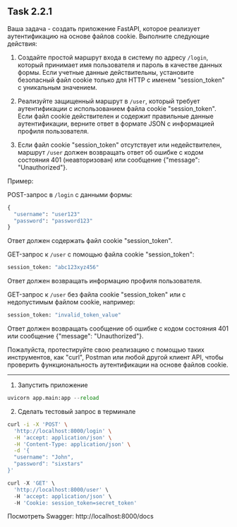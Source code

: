 ## Task 2.2.1

Ваша задача - создать приложение FastAPI, которое реализует аутентификацию на основе файлов cookie. Выполните следующие действия:

1. Создайте простой маршрут входа в систему по адресу `/login`, который принимает имя пользователя и пароль в качестве данных формы. Если учетные данные действительны, установите безопасный файл cookie только для HTTP с именем "session_token" с уникальным значением.

2. Реализуйте защищенный маршрут в `/user`, который требует аутентификации с использованием файла cookie "session_token". Если файл cookie действителен и содержит правильные данные аутентификации, верните ответ в формате JSON с информацией профиля пользователя.

3. Если файл cookie "session_token" отсутствует или недействителен, маршрут `/user` должен возвращать ответ об ошибке с кодом состояния 401 (неавторизован) или сообщение {"message": "Unauthorized"}.

Пример:

POST-запрос в `/login` с данными формы:
```python
{
  "username": "user123"
  "password": "password123"
}
```
Ответ должен содержать файл cookie "session_token".

GET-запрос к `/user` с помощью файла cookie "session_token":
```python
session_token: "abc123xyz456"
```
Ответ должен возвращать информацию профиля пользователя.

GET-запрос к `/user` без файла cookie "session_token" или с недопустимым файлом cookie, например:
```python
session_token: "invalid_token_value"
```
Ответ должен возвращать сообщение об ошибке с кодом состояния 401 или сообщение {"message": "Unauthorized"}.

Пожалуйста, протестируйте свою реализацию с помощью таких инструментов, как "curl", Postman или любой другой клиент API, чтобы проверить функциональность аутентификации на основе файлов cookie.

---

1. Запустить приложение
```python
uvicorn app.main:app --reload
```
2. Сделать тестовый запрос в терминале
```bash
curl -i -X 'POST' \
  'http://localhost:8000/login' \
  -H 'accept: application/json' \
  -H 'Content-Type: application/json' \
  -d '{
  "username": "John",
  "password": "sixstars"  
}'
```
```python
curl -X 'GET' \
  'http://localhost:8000/user' \
  -H 'accept: application/json' \
  -H 'Cookie: session_token=secret_token'
```

Посмотреть Swagger: http://localhost:8000/docs